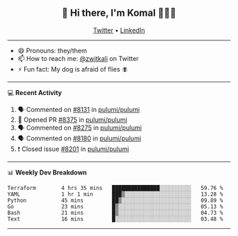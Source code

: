 <h2 align="center"> 👋 Hi there, I'm Komal 🧑🏾‍💻 </h2>
<p align="center">
    <a href="https://twitter.com/zwitkali">Twitter</a> •
    <a href="https://www.linkedin.com/in/komal-ali/">LinkedIn</a>
</p>

--------

- 😄 Pronouns: they/them
- 📫 How to reach me: [@zwitkali](https://twitter.com/zwitkali) on Twitter
- ⚡ Fun fact: My dog is afraid of flies 🪰

--------
💻 **Recent Activity**

<!--START_SECTION:activity-->
1. 🗣 Commented on [#8131](https://github.com/pulumi/pulumi/issues/8131) in [pulumi/pulumi](https://github.com/pulumi/pulumi)
2. 💪 Opened PR [#8375](https://github.com/pulumi/pulumi/pull/8375) in [pulumi/pulumi](https://github.com/pulumi/pulumi)
3. 🗣 Commented on [#8275](https://github.com/pulumi/pulumi/issues/8275) in [pulumi/pulumi](https://github.com/pulumi/pulumi)
4. 🗣 Commented on [#8180](https://github.com/pulumi/pulumi/issues/8180) in [pulumi/pulumi](https://github.com/pulumi/pulumi)
5. ❗️ Closed issue [#8201](https://github.com/pulumi/pulumi/issues/8201) in [pulumi/pulumi](https://github.com/pulumi/pulumi)
<!--END_SECTION:activity-->

--------

📊 **Weekly Dev Breakdown**
<!--START_SECTION:waka-->

```text
Terraform        4 hrs 35 mins   ███████████████░░░░░░░░░░   59.76 %
YAML             1 hr 1 min      ███▒░░░░░░░░░░░░░░░░░░░░░   13.28 %
Python           45 mins         ██▒░░░░░░░░░░░░░░░░░░░░░░   09.89 %
Go               23 mins         █▒░░░░░░░░░░░░░░░░░░░░░░░   05.13 %
Bash             21 mins         █▒░░░░░░░░░░░░░░░░░░░░░░░   04.73 %
Text             16 mins         █░░░░░░░░░░░░░░░░░░░░░░░░   03.48 %
```

<!--END_SECTION:waka-->

--------
